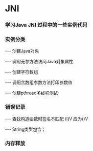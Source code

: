 # JNI

### 学习Java JNI 过程中的一些实例代码


### 实例分类

--- 创建Java对象

--- 调用无参方法访问Java对象属性

--- 创建字符数组

--- 调用含数组参数方法打印参数值

--- 创建pthread多线程测试



### 错误记录

 --- 查找构造函数时签名不匹配 (I)V 应为()V

 --- String类型包含；
 
### 内存释放
 
